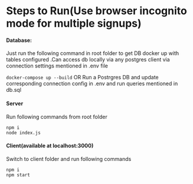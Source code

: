 # Steps to Run(Use browser incognito mode for multiple signups)

#### Database:

Just run the following command in root folder to get DB docker up with tables configured .Can access db locally via any
postgres client via connection settings mentioned in .env file

`docker-compose up --build`
                     OR
Run a Postrgres DB and update corresponding connection config in .env and run queries mentioned in db.sql

####  Server

Run following commands from root folder

```
npm i
node index.js
```

####  Client(available at localhost:3000)
Switch to client folder and run following commands
```
npm i
npm start
```

